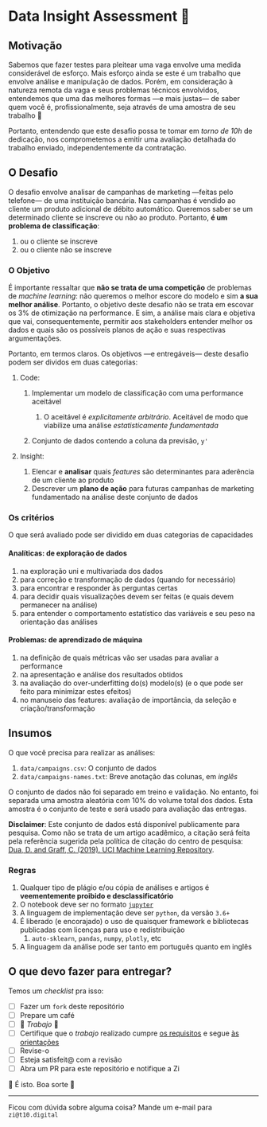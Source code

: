 # Data Insight Assessment 🔭

## Motivação

Sabemos que fazer testes para pleitear uma vaga envolve uma medida considerável de esforço. Mais esforço ainda se este é um trabalho que envolve análise e manipulação de dados. Porém, em consideração à natureza remota da vaga e seus problemas técnicos envolvidos, entendemos que uma das melhores formas —e mais justas— de saber quem você é, profissionalmente, seja através de uma amostra de seu trabalho 🤝

Portanto, entendendo que este desafio possa te tomar em *torno de 10h* de dedicação, nos comprometemos a emitir uma avaliação detalhada do trabalho enviado, independentemente da contratação.

## O Desafio

O desafio envolve analisar de campanhas de marketing —feitas pelo telefone— de uma instituição bancária. Nas campanhas é vendido ao cliente um produto adicional de débito automático. Queremos saber se um determinado cliente se inscreve ou não ao produto. Portanto, **é um problema de classificação**:

1. ou o cliente se inscreve
1. ou o cliente não se inscreve


### O Objetivo

É importante ressaltar que **não se trata de uma competição** de problemas de *machine learning*: não queremos o melhor escore do modelo e sim **a sua melhor análise**. Portanto, o objetivo deste desafio não se trata em escovar os 3% de otimização na performance. E sim, a análise mais clara e objetiva que vai, consequentemente, permitir aos stakeholders entender melhor os dados e quais são os possíveis planos de ação e suas respectivas argumentações.

Portanto, em termos claros. Os objetivos —e entregáveis— deste desafio podem ser dividos em duas categorias:

1. Code:
    1. Implementar um modelo de classificação com uma performance aceitável

        1. O aceitável é *explicitamente arbitrário*. Aceitável de modo que viabilize uma análise *estatisticamente fundamentada*
    1. Conjunto de dados contendo a coluna da previsão, `y'`

1. Insight:
    1. Elencar e **analisar** quais *features* são determinantes para aderência de um cliente ao produto
    1. Descrever um **plano de ação** para futuras campanhas de marketing fundamentado na análise deste conjunto de dados


### Os critérios

O que será avaliado pode ser dividido em duas categorias de capacidades

#### Analíticas: de exploração de dados

1. na exploração uni e multivariada dos dados
1. para correção e transformação de dados (quando for necessário)
1. para encontrar e responder às perguntas certas
1. para decidir quais visualizações devem ser feitas (e quais devem permanecer na análise)
1. para entender o comportamento estatístico das variáveis e seu peso na orientação das análises

#### Problemas: de aprendizado de máquina

1. na definição de quais métricas vão ser usadas para avaliar a performance
1. na apresentação e análise dos resultados obtidos
1. na avaliação do over-underfitting do(s) modelo(s) (e o que pode ser feito para minimizar estes efeitos)
1. no manuseio das features: avaliação de importância, da seleção e criação/transformação


## Insumos

O que você precisa para realizar as análises:

1. `data/campaigns.csv`: O conjunto de dados
1. `data/campaigns-names.txt`: Breve anotação das colunas, em *inglês*

O conjunto de dados não foi separado em treino e validação. No entanto, foi separada uma amostra aleatória com 10% do volume total dos dados. Esta amostra é o conjunto de teste e será usado para avaliação das entregas.

**Disclaimer**: Este conjunto de dados está disponível publicamente para pesquisa. Como não se trata de um artigo acadêmico, a citação será feita pela referência sugerida pela política de citação do centro de pesquisa: [Dua, D. and Graff, C. (2019). UCI Machine Learning Repository](http://archive.ics.uci.edu/ml).


### Regras

1. Qualquer tipo de plágio e/ou cópia de análises e artigos é **veementemente proibido e desclassificatório**
1. O notebook deve ser no formato [`jupyter`](https://jupyter.org/)
1. A linguagem de implementação deve ser `python`, da versão `3.6+`
1. É liberado (e encorajado) o uso de quaisquer framework e bibliotecas publicadas com licenças para uso e redistribuição
    1. `auto-sklearn`, `pandas`, `numpy`, `plotly`, etc
1. A linguagem da análise pode ser tanto em português quanto em inglês


## O que devo fazer para entregar?

Temos um *checklist* pra isso:

- [ ] Fazer um `fork` deste repositório
- [ ] Prepare um café
- [ ] 🔬 *Trabajo* 🔬
- [ ] Certifique que o *trabajo* realizado cumpre [os requisitos](#o-objetivo) e segue [às orientações](#regras)
- [ ] Revise-o
- [ ] Esteja satisfeit@ com a revisão
- [ ] Abra um PR para este repositório e notifique a Zi

🤘 É isto. Boa sorte 🤘

----

Ficou com dúvida sobre alguma coisa? Mande um e-mail para `zi@t10.digital`